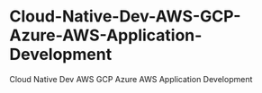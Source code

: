 # Cloud-Native-Dev-AWS-GCP-Azure-AWS-Application-Development
Cloud Native Dev AWS GCP Azure AWS Application Development
